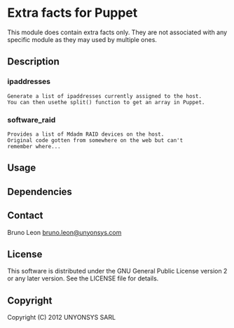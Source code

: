 Extra facts for Puppet
======================

This module does contain extra facts only.
They are not associated with any specific module as they may used
by multiple ones.

Description
-----------

### ipaddresses
    Generate a list of ipaddresses currently assigned to the host.
    You can then usethe split() function to get an array in Puppet.

### software_raid
    Provides a list of Mdadm RAID devices on the host.
    Original code gotten from somewhere on the web but can't
    remember where...

Usage
-----

Dependencies
------------

Contact
-------

Bruno Leon <bruno.leon@unyonsys.com>

License
-------

This software is distributed under the GNU General Public License
version 2 or any later version. See the LICENSE file for details.

Copyright
---------

Copyright (C) 2012 UNYONSYS SARL

